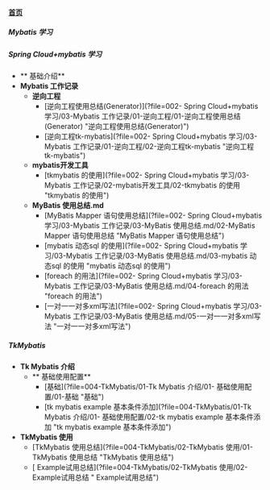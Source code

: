 
#### [首页](?file=home-首页)

##### Mybatis 学习

#####  Spring Cloud+mybatis 学习
- ** 基础介绍**
- **Mybatis 工作记录**
    - **逆向工程**
        - [逆向工程使用总结&#40;Generator&#41;](?file=002- Spring Cloud+mybatis 学习/03-Mybatis 工作记录/01-逆向工程/01-逆向工程使用总结&#40;Generator&#41; "逆向工程使用总结&#40;Generator&#41;")
        - [逆向工程tk-mybatis](?file=002- Spring Cloud+mybatis 学习/03-Mybatis 工作记录/01-逆向工程/02-逆向工程tk-mybatis "逆向工程tk-mybatis")
    - **mybatis开发工具**
        - [tkmybatis 的使用](?file=002- Spring Cloud+mybatis 学习/03-Mybatis 工作记录/02-mybatis开发工具/02-tkmybatis 的使用 "tkmybatis 的使用")
    - **MyBatis 使用总结.md**
        - [MyBatis Mapper 语句使用总结](?file=002- Spring Cloud+mybatis 学习/03-Mybatis 工作记录/03-MyBatis 使用总结.md/02-MyBatis Mapper 语句使用总结 "MyBatis Mapper 语句使用总结")
        - [mybatis 动态sql 的使用](?file=002- Spring Cloud+mybatis 学习/03-Mybatis 工作记录/03-MyBatis 使用总结.md/03-mybatis 动态sql 的使用 "mybatis 动态sql 的使用")
        - [foreach 的用法](?file=002- Spring Cloud+mybatis 学习/03-Mybatis 工作记录/03-MyBatis 使用总结.md/04-foreach 的用法 "foreach 的用法")
        - [一对一一对多xml写法](?file=002- Spring Cloud+mybatis 学习/03-Mybatis 工作记录/03-MyBatis 使用总结.md/05-一对一一对多xml写法 "一对一一对多xml写法")

##### TkMybatis
- **Tk Mybatis 介绍**
    - ** 基础使用配置**
        - [基础](?file=004-TkMybatis/01-Tk Mybatis 介绍/01- 基础使用配置/01-基础 "基础")
        - [tk mybatis example 基本条件添加](?file=004-TkMybatis/01-Tk Mybatis 介绍/01- 基础使用配置/02-tk mybatis example 基本条件添加 "tk mybatis example 基本条件添加")
- **TkMybatis 使用**
    - [TkMybatis 使用总结](?file=004-TkMybatis/02-TkMybatis 使用/01-TkMybatis 使用总结 "TkMybatis 使用总结")
    - [ Example试用总结](?file=004-TkMybatis/02-TkMybatis 使用/02- Example试用总结 " Example试用总结")
